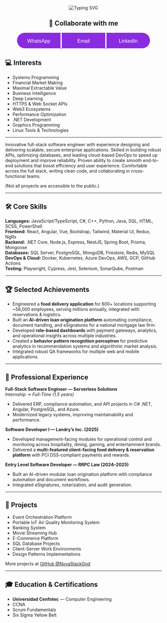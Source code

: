 <div align="center">

<img src="https://readme-typing-svg.demolab.com?font=Fira+Code&size=32&duration=3000&pause=200&color=BB00FF&center=true&vCenter=true&width=600&lines=Nova+Stack+Dev" alt="Typing SVG" />

<h2>👤 Collaborate with me</h2>

<p align="center">
  <!-- WhatsApp button (left-rounded) -->
  <a href="https://wa.me/50672049343" target="_blank" rel="noopener noreferrer">
    <svg xmlns="http://www.w3.org/2000/svg" width="140" height="50">
      <rect x="0" y="0" width="140" height="50" fill="#8a2be2" rx="25" ry="25"/>
      <rect x="120" y="0" width="20" height="50" fill="#8a2be2"/>
      <text x="50%" y="55%" dominant-baseline="middle" text-anchor="middle"
            font-family="Arial" font-size="16" fill="white">WhatsApp</text>
    </svg>
  </a>

  <!-- Email button (square) -->
  <a href="mailto:dfiattv@ucenfotec.ac.cr" target="_blank" rel="noopener noreferrer">
    <svg xmlns="http://www.w3.org/2000/svg" width="140" height="50">
      <rect x="0" y="0" width="140" height="50" fill="#8a2be2" rx="0" ry="0"/>
      <text x="50%" y="55%" dominant-baseline="middle" text-anchor="middle"
            font-family="Arial" font-size="16" fill="white">Email</text>
    </svg>
  </a>

  <!-- LinkedIn button (right-rounded) -->
  <a href="https://linkedin.com/in/diego-fiatt" target="_blank" rel="noopener noreferrer">
    <svg xmlns="http://www.w3.org/2000/svg" width="140" height="50">
      <rect x="0" y="0" width="140" height="50" fill="#8a2be2" rx="25" ry="25"/>
      <rect x="0" y="0" width="20" height="50" fill="#8a2be2"/>
      <text x="50%" y="55%" dominant-baseline="middle" text-anchor="middle"
            font-family="Arial" font-size="16" fill="white">LinkedIn</text>
    </svg>
  </a>
</p>



</div>


## 💻 Interests
- Systems Programming
- Financial Market Making
- Maximal Extractable Value
- Business Intelligence
- Deep Learning
- HTTPS & Web Socket APIs
- Web3 Ecosystems
- Performance Optimization
- .NET Development
- Graphics Programming
- Linux Tools & Technologies

---

Innovative full-stack software engineer with experience designing and delivering scalable, secure enterprise applications. Skilled in building robust APIs, optimizing databases, and leading cloud-based DevOps to speed up deployment and improve reliability. Proven ability to create smooth end-to-end solutions that boost efficiency and user experience. Comfortable across the full stack, writing clean code, and collaborating in cross-functional teams.

(Not all proyects are accessible to the public.)

---

## 🛠 Core Skills
**Languages:** JavaScript/TypeScript, C#, C++, Python, Java, SQL, HTML, SCSS, PowerShell  
**Frontend:** React, Angular, Vue, Bootstrap, Tailwind, Material UI, Redux, NgRx  
**Backend:** .NET Core, Node.js, Express, NestJS, Spring Boot, Prisma, Mongoose  
**Databases:** SQL Server, PostgreSQL, MongoDB, Firestore, Redis, MySQL  
**DevOps & Cloud:** Docker, Kubernetes, Azure DevOps, AWS, GCP, GitHub Actions  
**Testing:** Playwright, Cypress, Jest, Selenium, SonarQube, Postman  

---

## 🏆 Selected Achievements
- Engineered a **food delivery application** for 600+ locations supporting ~58,000 employees, serving millions annually, integrated with reservations & logistics.  
- Built an **AI-driven loan origination platform** automating compliance, document handling, and eSignatures for a national mortgage law firm.  
- Developed **role-based dashboards** with payment gateways, analytics, and operational insights across multiple industries.  
- Created a **behavior pattern recognition perceptron** for predictive analytics in recommendation systems and algorithmic market analysis.  
- Integrated robust QA frameworks for multiple web and mobile applications.  

---

## 💼 Professional Experience
**Full-Stack Software Engineer — Serverless Solutions**  
_Internship → Full-Time (1.5 years)_  
- Delivered ERP, compliance automation, and API projects in C# .NET, Angular, PostgreSQL, and Azure.  
- Modernized legacy systems, improving maintainability and performance.

**Software Developer I — Landry’s Inc. (2025)**  
- Developed management-facing modules for operational control and monitoring across hospitality, dining, gaming, and entertainment brands.  
- Delivered a **multi-featured client-facing food delivery & reservation platform** with PCI DSS-compliant payments and rewards.  

**Entry Level Software Developer — RRPC Law (2024–2025)**  
- Built an AI-driven modular loan origination platform with compliance automation and document workflows.  
- Integrated eSignatures, notarization, and audit generation.  

---

## 📂 Projects
- Event Orchestration Platform  
- Portable IoT Air Quality Monitoring System  
- Banking System  
- Movie Streaming Hub  
- E-Commerce Platform  
- SQL Database Projects  
- Client-Server Work Environments  
- Design Patterns Implementations  

More projects at [GitHub @NovaStackGod](https://github.com/NovaStackGod)  

---

## 🎓 Education & Certifications
- **Universidad Cenfotec** — Computer Engineering  
- CCNA  
- Scrum Fundamentals  
- Six Sigma Yellow Belt
